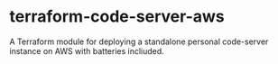 # terraform-code-server-aws

A Terraform module for deploying a standalone personal code-server instance on AWS with batteries incliuded.
